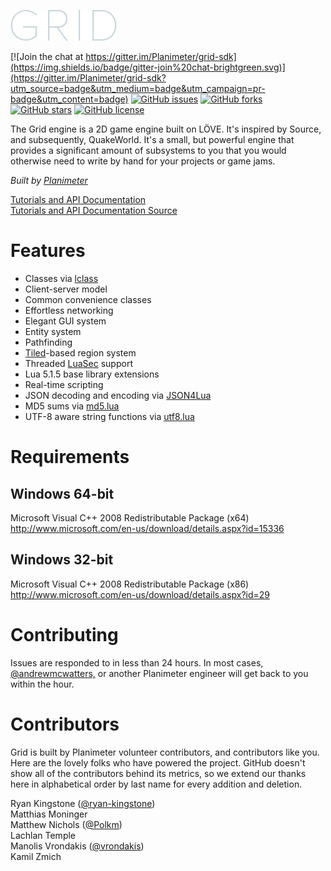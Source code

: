 ![Grid](/src/images/gui/logo.png?raw=true "Grid")  

[![Join the chat at https://gitter.im/Planimeter/grid-sdk](https://img.shields.io/badge/gitter-join%20chat-brightgreen.svg)](https://gitter.im/Planimeter/grid-sdk?utm_source=badge&utm_medium=badge&utm_campaign=pr-badge&utm_content=badge)
[![GitHub issues](https://img.shields.io/github/issues/Planimeter/grid-sdk.svg)](https://github.com/Planimeter/grid-sdk/issues)
[![GitHub forks](https://img.shields.io/github/forks/Planimeter/grid-sdk.svg)](https://github.com/Planimeter/grid-sdk/network)
[![GitHub stars](https://img.shields.io/github/stars/Planimeter/grid-sdk.svg)](https://github.com/Planimeter/grid-sdk/stargazers)
[![GitHub license](https://img.shields.io/badge/license-MIT-blue.svg)](https://raw.githubusercontent.com/Planimeter/grid-sdk/master/LICENSE)

The Grid engine is a 2D game engine built on LÖVE. It's inspired by Source, and
subsequently, QuakeWorld. It's a small, but powerful engine that provides a
significant amount of subsystems to you that you would otherwise need to write
by hand for your projects or game jams.

*Built by [Planimeter](http://www.andrewmcwatters.com/planimeter/)*

[Tutorials and API Documentation](http://www.andrewmcwatters.com/grid/)  
[Tutorials and API Documentation Source](https://github.com/Planimeter/grid)

Features
========

* Classes via [lclass](https://github.com/andrewmcwatters/lclass "lclass")
* Client-server model
* Common convenience classes
* Effortless networking
* Elegant GUI system
* Entity system
* Pathfinding
* [Tiled](http://www.mapeditor.org/ "Tiled")-based region system
* Threaded [LuaSec](https://github.com/brunoos/luasec "LuaSec") support
* Lua 5.1.5 base library extensions
* Real-time scripting
* JSON decoding and encoding via [JSON4Lua](http://json.luaforge.net/ "JSON4Lua")
* MD5 sums via [md5.lua](https://github.com/kikito/md5.lua "md5.lua")
* UTF-8 aware string functions via [utf8.lua](http://www.curse.com/addons/wow/utf8 "utf8.lua")

Requirements
============

Windows 64-bit
--------------

Microsoft Visual C++ 2008 Redistributable Package (x64)  
http://www.microsoft.com/en-us/download/details.aspx?id=15336

Windows 32-bit
--------------

Microsoft Visual C++ 2008 Redistributable Package (x86)  
http://www.microsoft.com/en-us/download/details.aspx?id=29

Contributing
============

Issues are responded to in less than 24 hours. In most cases, [@andrewmcwatters,](https://github.com/andrewmcwatters) or another Planimeter engineer will get back to you within the hour.

Contributors
============

Grid is built by Planimeter volunteer contributors, and contributors like you. Here are the lovely folks who have powered the project. GitHub doesn't show all of the contributors behind its metrics, so we extend our thanks here in alphabetical order by last name for every addition and deletion.

Ryan Kingstone ([@ryan-kingstone](https://github.com/ryan-kingstone))  
Matthias Moninger  
Matthew Nichols ([@Polkm](https://github.com/Polkm))  
Lachlan Temple  
Manolis Vrondakis ([@vrondakis](https://github.com/vrondakis))  
Kamil Zmich
